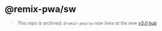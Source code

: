 # @remix-pwa/sw

> *This repo is archived. `@remix-pwa/sw` now lives at the new [v3.0 hub](https://github.com/remix-pwa/monorepo)*
